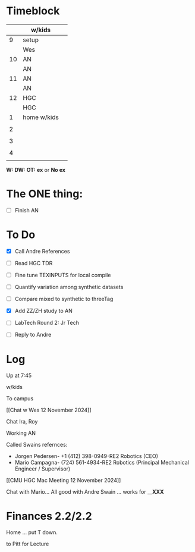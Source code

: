 # Timeblock

|     | w/kids      |     |
| --- | ----------- | --- |
| 9   | setup       |     |
|     | Wes         |     |
| 10  | AN          |     |
|     | AN          |     |
| 11  | AN          |     |
|     | AN          |     |
| 12  | HGC         |     |
|     | HGC         |     |
| 1   | home w/kids |     |
|     |             |     |
| 2   |             |     |
|     |             |     |
| 3   |             |     |
|     |             |     |
| 4   |             |     |
|     |             |     |

**W:**
**DW:**
**OT:**
**ex** or **No ex**

# The ONE thing: 
- [ ] Finish AN


# To Do
- [x] Call Andre References
- [ ] Read HGC TDR
- [ ] Fine tune TEXINPUTS for local compile
- [ ] Quantify variation among synthetic datasets
- [ ] Compare mixed to synthetic to threeTag
- [x] Add ZZ/ZH study to AN
- [ ] LabTech Round 2: Jr Tech
- [ ] Reply to Andre


# Log

Up at 7:45

w/kids 

To campus

[[Chat w Wes 12 November 2024]]

Chat Ira, Roy

Working AN 

Called Swains refernces:
- Jorgen Pedersen- +1 (412) 398-0949-RE2 Robotics (CEO)
- Mario Campagna- (724) 561-4934-RE2 Robotics (Principal Mechanical Engineer / Supervisor)

[[CMU HGC Mac Meeting 12 November 2024]]

Chat with Mario... All good with Andre Swain ... works for ______XXX____

# Finances 2.2/2.2

Home ... put T down.

to Pitt for Lecture

